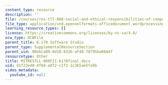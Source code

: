 ```yaml
---
content_type: resource
description: ''
file: /courses/res-tll-008-social-and-ethical-responsibilities-of-computing-serc-fall-2021/d1f22e404f68a072c1f31c3b5ae5fa9b_MITRESTLL-008F21-6170final.docx
file_type: application/vnd.openxmlformats-officedocument.wordprocessingml.document
learning_resource_types: []
license: https://creativecommons.org/licenses/by-nc-sa/4.0/
ocw_type: OCWFile
parent_title: 6.170 Software Studio
parent_type: SupplementalResourceSection
parent_uid: 00ebca89-0d18-832b-af40-78795ba0684f
resourcetype: Other
title: MITRESTLL-008F21-6170final.docx
uid: d1f22e40-4f68-a072-c1f3-1c3b5ae5fa9b
video_metadata:
  youtube_id: null
---
```

